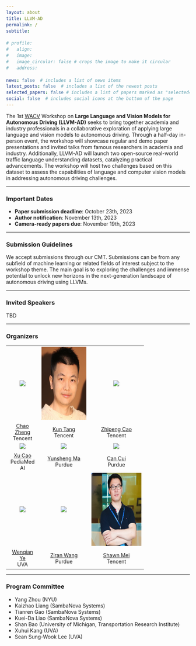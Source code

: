 ```yaml
---
layout: about
title: LLVM-AD
permalink: /
subtitle: 

# profile:
#   align: 
#   image: 
#   image_circular: false # crops the image to make it circular
#   address: 

news: false  # includes a list of news items
latest_posts: false  # includes a list of the newest posts
selected_papers: false # includes a list of papers marked as "selected={true}"
social: false  # includes social icons at the bottom of the page
---
```



<!-- 
Write your biography here. Tell the world about yourself. Link to your favorite [subreddit](http://reddit.com). You can put a picture in, too. The code is already in, just name your picture `prof_pic.jpg` and put it in the `img/` folder.

Put your address / P.O. box / other info right below your picture. You can also disable any of these elements by editing `profile` property of the YAML header of your `_pages/about.md`. Edit `_bibliography/papers.bib` and Jekyll will render your [publications page](/al-folio/publications/) automatically.

Link to your social media connections, too. This theme is set up to use [Font Awesome icons](http://fortawesome.github.io/Font-Awesome/) and [Academicons](https://jpswalsh.github.io/academicons/), like the ones below. Add your Facebook, Twitter, LinkedIn, Google Scholar, or just disable all of them. -->

<!-- ### About LLVM-AD -->
The 1st [WACV](https://wacv2023.thecvf.com/) Workshop on **Large Language and Vision Models for Autonomous Driving (LLVM-AD)** seeks to bring together academia and industry professionals in a collaborative exploration of applying large language and vision models to autonomous driving. Through a half-day in-person event, the workshop will showcase regular and demo paper presentations and invited talks from famous researchers in academia and industry. Additionally, LLVM-AD will launch two open-source real-world traffic language understanding datasets, catalyzing practical advancements. The workshop will host two challenges based on this dataset to assess the capabilities of language and computer vision models in addressing autonomous driving challenges.

----------
### Important Dates

- **Paper submission deadline**: October 23th, 2023
- **Author notification**: November 13th, 2023
- **Camera-ready papers due**: November 19th, 2023
  


----------
### Submission Guidelines
We accept submissions through our CMT. Submissions can be from any subfield of machine learning or related fields of interest subject to the workshop theme. The main goal is to exploring the challenges and immense potential to unlock new horizons in the next-generation landscape of autonomous driving using LLVMs.

----------
### Invited Speakers

TBD

----------
### Organizers

<table style="width:75%">
  <tr>
    <td style="text-align:center"><img src="https://scholar.googleusercontent.com/citations?view_op=medium_photo&user=6A1yEFMAAAAJ&citpid=1" height="200"></td>
    <td style="text-align:center"><img src="https://raw.githubusercontent.com/LLVM-AD/llvm-ad.github.io/main/assets/img/Kun_Tang.jpg" height="200"></td>
    <td style="text-align:center"><img src="https://raw.githubusercontent.com/LLVM-AD/llvm-ad.github.io/main/assets/img/Zhipeng_Cao.jpg" height="200"></td>
  </tr>
  <tr>
    <td style="text-align:center"><a href="">Chao Zheng</a> <br> Tencent</td>
    <td style="text-align:center"><a href="">Kun Tang</a> <br>Tencent</td>
    <td style="text-align:center"><a href="">Zhipeng Cao</a> <br> Tencent</td>
  </tr>
  <tr>
    <td style="text-align:center"><img src="https://scholar.googleusercontent.com/citations?view_op=medium_photo&user=oXWRBrwAAAAJ&citpid=25" height="200"></td>
    <td style="text-align:center"><img src="https://purduedigitaltwin.github.io/assets/images/people/yunsheng.jpg" height="200"></td>
    <td style="text-align:center"><img src="https://purduedigitaltwin.github.io/assets/images/people/can.jpg" height="200"></td>
  </tr>
  <tr>
  <td style="text-align:center"><a href="https://www.irohxucao.com/">Xu Cao</a> <br> PediaMed AI</td>
    <td style="text-align:center"><a href="https://maysonma.github.io/">Yunsheng Ma</a> <br> Purdue</td>
    <td style="text-align:center"><a href="https://cancui19.github.io/">Can Cui</a> <br> Purdue</td>
  </tr>
  <tr>
    <td style="text-align:center"><img src="https://wenqian-ye.github.io/images/selfie.jpeg" height="200"></td>
    <td style="text-align:center"><img src="https://ziranw.github.io/Attachments/Ziran_Headshot.jpg" height="200"></td>
    <td style="text-align:center"><img src="https://raw.githubusercontent.com/LLVM-AD/llvm-ad.github.io/main/assets/img/Shawn_Mei.png" height="200"></td>
  </tr>
  <tr>
    <td style="text-align:center"><a href="https://wenqian-ye.github.io/">Wenqian Ye</a> <br> UVA</td>
    <td style="text-align:center"><a href="ziranw.github.io">Ziran Wang</a> <br>Purdue</td>
    <td style="text-align:center"><a href="">Shawn Mei</a> <br> Tencent</td>
  </tr>
</table>

<!-- - Chao Zheng (Tencent)
- Kun Tang (Tencent)
- Zhipeng Cao (Tencent)
- Xu Cao (PediaMed AI)
- Yunsheng Ma (Purdue)
- Can Cui (Purdue)
- Wenqian Ye (UVA)
- Ziran Wang (Purdue)
- Shawn Mei (Tencent) -->


----------
### Program Committee
- Yang Zhou (NYU)
- Kaizhao Liang (SambaNova Systems)
- Tianren Gao (SambaNova Systems)
- Kuei-Da Liao (SambaNova Systems)
- Shan Bao (University of Michigan, Transportation Research Institute)
- Xuhui Kang (UVA)
- Sean Sung-Wook Lee (UVA)




